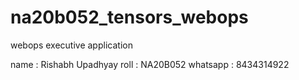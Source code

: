 # na20b052_tensors_webops
webops executive application

name     :  Rishabh Upadhyay
roll     :  NA20B052
whatsapp :  8434314922
